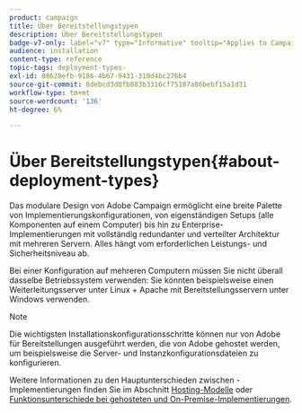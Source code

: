 ```yaml
---
product: campaign
title: Über Bereitstellungstypen
description: Über Bereitstellungstypen
badge-v7-only: label="v7" type="Informative" tooltip="Applies to Campaign Classic v7 only"
audience: installation
content-type: reference
topic-tags: deployment-types-
exl-id: 08628efb-9186-4b67-9431-310d4bc276b4
source-git-commit: 8debcd3d8fb883b3316cf75187a86bebf15a1d31
workflow-type: tm+mt
source-wordcount: '136'
ht-degree: 6%

---
```


# Über Bereitstellungstypen{#about-deployment-types}



Das modulare Design von Adobe Campaign ermöglicht eine breite Palette von Implementierungskonfigurationen, von eigenständigen Setups (alle Komponenten auf einem Computer) bis hin zu Enterprise-Implementierungen mit vollständig redundanter und verteilter Architektur mit mehreren Servern. Alles hängt vom erforderlichen Leistungs- und Sicherheitsniveau ab.

Bei einer Konfiguration auf mehreren Computern müssen Sie nicht überall dasselbe Betriebssystem verwenden: Sie könnten beispielsweise einen Weiterleitungsserver unter Linux + Apache mit Bereitstellungsservern unter Windows verwenden.

>[!NOTE]
>
>Die wichtigsten Installationskonfigurationsschritte können nur von Adobe für Bereitstellungen ausgeführt werden, die von Adobe gehostet werden, um beispielsweise die Server- und Instanzkonfigurationsdateien zu konfigurieren.
>
>Weitere Informationen zu den Hauptunterschieden zwischen -Implementierungen finden Sie im Abschnitt [Hosting-Modelle](../../installation/using/hosting-models.md) oder [Funktionsunterschiede bei gehosteten und On-Premise-Implementierungen](../../installation/using/capability-matrix.md).
